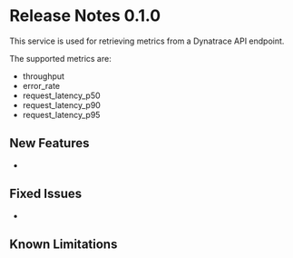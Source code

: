 # Release Notes 0.1.0

This service is used for retrieving metrics from a Dynatrace API endpoint. 

The supported metrics are:

 - throughput
 - error_rate
 - request_latency_p50
 - request_latency_p90
 - request_latency_p95

## New Features
- 

## Fixed Issues
- 

## Known Limitations
